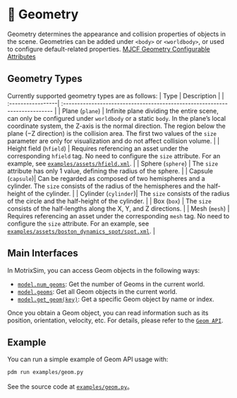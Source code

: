 # 🔷 Geometry

Geometry determines the appearance and collision properties of objects in the scene. Geometries can be added under `<body>` or `<worldbody>`, or used to configure default-related properties. [MJCF Geometry Configurable Attributes](https://mujoco.readthedocs.io/en/stable/XMLreference.html#body-geom)

## Geometry Types

Currently supported geometry types are as follows:
| Type | Description |
| :-----------------| :-------------------------------------------------------------------------- |
| Plane (`plane`) | Infinite plane dividing the entire scene, can only be configured under `worldbody` or a static `body`. In the plane’s local coordinate system, the Z-axis is the normal direction. The region below the plane (−Z direction) is the collision area. The first two values of the `size` parameter are only for visualization and do not affect collision volume. |
| Height field (`hfield`) | Requires referencing an asset under the corresponding `hfield` tag. No need to configure the `size` attribute. For an example, see [`examples/assets/hfield.xml`](../../../../examples/assets/hfield.xml). |
| Sphere (`sphere`) | The `size` attribute has only 1 value, defining the radius of the sphere. |
| Capsule (`capsule`)| Can be regarded as composed of two hemispheres and a cylinder. The `size` consists of the radius of the hemispheres and the half-height of the cylinder. |
| Cylinder (`cylinder`)| The `size` consists of the radius of the circle and the half-height of the cylinder. |
| Box (`box`) | The `size` consists of the half-lengths along the X, Y, and Z directions. |
| Mesh (`mesh`) | Requires referencing an asset under the corresponding `mesh` tag. No need to configure the `size` attribute. For an example, see [`examples/assets/boston_dynamics_spot/spot.xml`](../../../../examples/assets/boston_dynamics_spot/spot.xml). |

## Main Interfaces

In MotrixSim, you can access Geom objects in the following ways:

-   [`model.num_geoms`]: Get the number of Geoms in the current world.
-   [`model.geoms`]: Get all Geom objects in the current world.
-   [`model.get_geom(key)`]: Get a specific Geom object by name or index.

Once you obtain a Geom object, you can read information such as its position, orientation, velocity, etc. For details, please refer to the [`Geom API`].

## Example

You can run a simple example of Geom API usage with:

```bash
pdm run examples/geom.py
```

See the source code at [`examples/geom.py`](../../../../examples/geom.py)。

[`model.num_geoms`]: motrixsim.SceneModel.num_geoms
[`model.geoms`]: motrixsim.SceneModel.geoms
[`model.get_geom(key)`]: motrixsim.SceneModel.get_geom
[`Geom API`]: motrixsim.Geom

